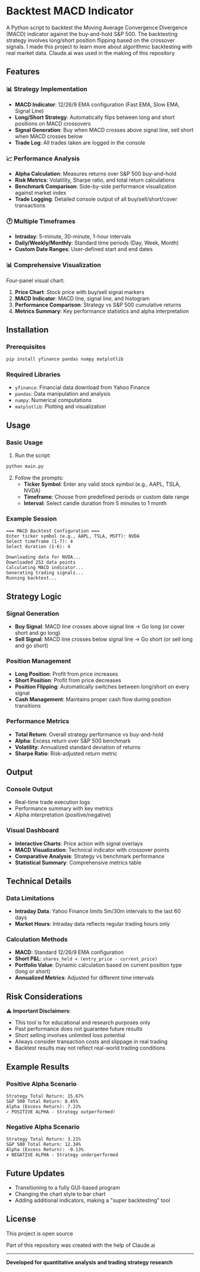 # Backtest MACD Indicator
A Python script to backtest the Moving Average Convergence Divergence (MACD) indicator against the buy-and-hold S&P 500. The backtesting strategy involves long/short position flipping based on the crossover signals. I made this project to learn more about algorithmic backtesting with real market data. Claude.ai was used in the making of this repository

## Features

### 📊 Strategy Implementation
- **MACD Indicator**: 12/26/9 EMA configuration (Fast EMA, Slow EMA, Signal Line)
- **Long/Short Strategy**: Automatically flips between long and short positions on MACD crossovers
- **Signal Generation**: Buy when MACD crosses above signal line, sell short when MACD crosses below
- **Trade Log**: All trades taken are logged in the console

### 📈 Performance Analysis
- **Alpha Calculation**: Measures returns over S&P 500 buy-and-hold
- **Risk Metrics**: Volatility, Sharpe ratio, and total return calculations
- **Benchmark Comparison**: Side-by-side performance visualization against market index
- **Trade Logging**: Detailed console output of all buy/sell/short/cover transactions

### 🕐 Multiple Timeframes
- **Intraday**: 5-minute, 30-minute, 1-hour intervals
- **Daily/Weekly/Monthly**: Standard time periods (Day, Week, Month)
- **Custom Date Ranges**: User-defined start and end dates

### 📊 Comprehensive Visualization
Four-panel visual chart:
1. **Price Chart**: Stock price with buy/sell signal markers
2. **MACD Indicator**: MACD line, signal line, and histogram
3. **Performance Comparison**: Strategy vs S&P 500 cumulative returns
4. **Metrics Summary**: Key performance statistics and alpha interpretation

## Installation

### Prerequisites
```bash
pip install yfinance pandas numpy matplotlib
```

### Required Libraries
- `yfinance`: Financial data download from Yahoo Finance
- `pandas`: Data manipulation and analysis
- `numpy`: Numerical computations
- `matplotlib`: Plotting and visualization

## Usage

### Basic Usage
1. Run the script:
```bash
python main.py
```

2. Follow the prompts:
   - **Ticker Symbol**: Enter any valid stock symbol (e.g., AAPL, TSLA, NVDA)
   - **Timeframe**: Choose from predefined periods or custom date range
   - **Interval**: Select candle duration from 5 minutes to 1 month

### Example Session
```
=== MACD Backtest Configuration ===
Enter ticker symbol (e.g., AAPL, TSLA, MSFT): NVDA
Select timeframe (1-7): 4
Select duration (1-6): 4

Downloading data for NVDA...
Downloaded 252 data points
Calculating MACD indicator...
Generating trading signals...
Running backtest...
```

## Strategy Logic

### Signal Generation
- **Buy Signal**: MACD line crosses above signal line → Go long (or cover short and go long)
- **Sell Signal**: MACD line crosses below signal line → Go short (or sell long and go short)

### Position Management
- **Long Position**: Profit from price increases
- **Short Position**: Profit from price decreases
- **Position Flipping**: Automatically switches between long/short on every signal
- **Cash Management**: Maintains proper cash flow during position transitions

### Performance Metrics
- **Total Return**: Overall strategy performance vs buy-and-hold
- **Alpha**: Excess return over S&P 500 benchmark
- **Volatility**: Annualized standard deviation of returns
- **Sharpe Ratio**: Risk-adjusted return metric

## Output

### Console Output
- Real-time trade execution logs
- Performance summary with key metrics
- Alpha interpretation (positive/negative)

### Visual Dashboard
- **Interactive Charts**: Price action with signal overlays
- **MACD Visualization**: Technical indicator with crossover points
- **Comparative Analysis**: Strategy vs benchmark performance
- **Statistical Summary**: Comprehensive metrics table

## Technical Details

### Data Limitations
- **Intraday Data**: Yahoo Finance limits 5m/30m intervals to the last 60 days
- **Market Hours**: Intraday data reflects regular trading hours only

### Calculation Methods
- **MACD**: Standard 12/26/9 EMA configuration
- **Short P&L**: `shares_held × (entry_price - current_price)`
- **Portfolio Value**: Dynamic calculation based on current position type (long or short)
- **Annualized Metrics**: Adjusted for different time intervals

## Risk Considerations

⚠️ **Important Disclaimers**:
- This tool is for educational and research purposes only
- Past performance does not guarantee future results
- Short selling involves unlimited loss potential
- Always consider transaction costs and slippage in real trading
- Backtest results may not reflect real-world trading conditions

## Example Results

### Positive Alpha Scenario
```
Strategy Total Return: 15.67%
S&P 500 Total Return: 8.45%
Alpha (Excess Return): 7.22%
✓ POSITIVE ALPHA - Strategy outperformed!
```

### Negative Alpha Scenario
```
Strategy Total Return: 3.21%
S&P 500 Total Return: 12.34%
Alpha (Excess Return): -9.13%
✗ NEGATIVE ALPHA - Strategy underperformed
```

## Future Updates
- Transitioning to a fully GUI-based program
- Changing the chart style to bar chart
- Adding additional indicators, making a "super backtesting" tool 

## License

This project is open source

Part of this repository was created with the help of Claude.ai

---

**Developed for quantitative analysis and trading strategy research**
